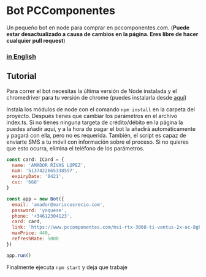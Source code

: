 # Bot PCComponentes

Un pequeño bot en node para comprar en pccomponentes.com. (**Puede estar desactualizado a causa de cambios en la página. Eres libre de hacer cualquier pull request**)

### [in English](https://github.com/elpatronaco/pccomponentes-buy-bot/blob/master/readme.md)

## Tutorial

Para correr el bot necesitas la última versión de Node instalada y el chromedriver para tu versión de chrome (puedes instalarla desde [aquí](https://chromedriver.chromium.org/getting-started))

Instala los módulos de node con el comando `npm install` en la carpeta del proyecto. Después tienes que cambiar los parámetros en el archivo index.ts. Si no tienes ninguna targeta de crédito/débito en la página la puedes añadir aquí, y a la hora de pagar el bot la añadirá automáticamente y pagará con ella, pero no es requerida. También, el script es capaz de enviarte SMS a tu móvil con información sobre el proceso. Si no quieres que esto ocurra, elimina el teléfono de los parámetros.

```javascript
const card: ICard = {
  name: 'AMADOR RIVAS LOPEZ',
  num: '5137422665338597',
  expiryDate: '0421',
  cvc: '668'
}

const app = new Bot({
  email: 'amador@mariscosrecio.com',
  password: 'yoquese',
  phone: '+34612304123',
  card: card,
  link: 'https://www.pccomponentes.com/msi-rtx-3060-ti-ventus-2x-oc-8gb-gddr6',
  maxPrice: 440,
  refreshRate: 5000
})

app.run()
```

Finalmente ejecuta `npm start` y deja que trabaje
